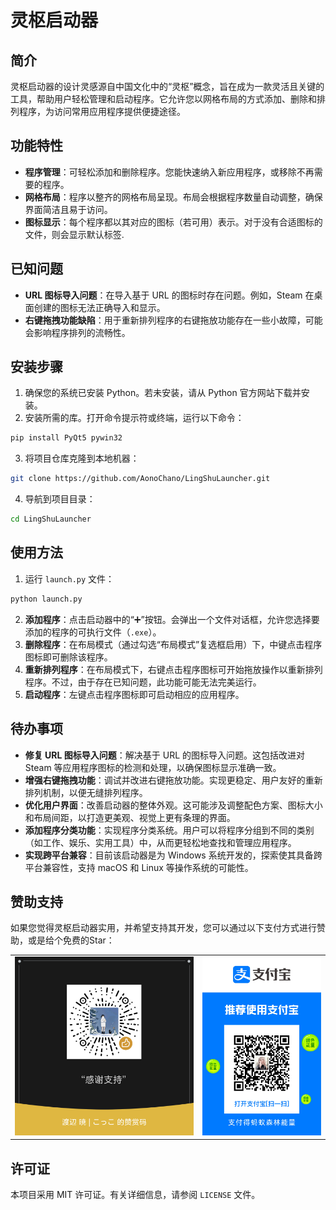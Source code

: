 
# 灵枢启动器

## 简介
灵枢启动器的设计灵感源自中国文化中的“灵枢”概念，旨在成为一款灵活且关键的工具，帮助用户轻松管理和启动程序。它允许您以网格布局的方式添加、删除和排列程序，为访问常用应用程序提供便捷途径。

## 功能特性
- **程序管理**：可轻松添加和删除程序。您能快速纳入新应用程序，或移除不再需要的程序。
- **网格布局**：程序以整齐的网格布局呈现。布局会根据程序数量自动调整，确保界面简洁且易于访问。
- **图标显示**：每个程序都以其对应的图标（若可用）表示。对于没有合适图标的文件，则会显示默认标签.

## 已知问题
- **URL 图标导入问题**：在导入基于 URL 的图标时存在问题。例如，Steam 在桌面创建的图标无法正确导入和显示。
- **右键拖拽功能缺陷**：用于重新排列程序的右键拖放功能存在一些小故障，可能会影响程序排列的流畅性。

## 安装步骤
1. 确保您的系统已安装 Python。若未安装，请从 Python 官方网站下载并安装。
2. 安装所需的库。打开命令提示符或终端，运行以下命令：
```bash
pip install PyQt5 pywin32
```
3. 将项目仓库克隆到本地机器：
```bash
git clone https://github.com/AonoChano/LingShuLauncher.git
```
4. 导航到项目目录：
```bash
cd LingShuLauncher
```

## 使用方法
1. 运行 `launch.py` 文件：
```bash
python launch.py
```
2. **添加程序**：点击启动器中的“➕”按钮。会弹出一个文件对话框，允许您选择要添加的程序的可执行文件（`.exe`）。
3. **删除程序**：在布局模式（通过勾选“布局模式”复选框启用）下，中键点击程序图标即可删除该程序。
4. **重新排列程序**：在布局模式下，右键点击程序图标可开始拖放操作以重新排列程序。不过，由于存在已知问题，此功能可能无法完美运行。
5. **启动程序**：左键点击程序图标即可启动相应的应用程序。

## 待办事项
- **修复 URL 图标导入问题**：解决基于 URL 的图标导入问题。这包括改进对 Steam 等应用程序图标的检测和处理，以确保图标显示准确一致。
- **增强右键拖拽功能**：调试并改进右键拖放功能。实现更稳定、用户友好的重新排列机制，以便无缝排列程序。
- **优化用户界面**：改善启动器的整体外观。这可能涉及调整配色方案、图标大小和布局间距，以打造更美观、视觉上更有条理的界面。
- **添加程序分类功能**：实现程序分类系统。用户可以将程序分组到不同的类别（如工作、娱乐、实用工具）中，从而更轻松地查找和管理应用程序。
- **实现跨平台兼容**：目前该启动器是为 Windows 系统开发的，探索使其具备跨平台兼容性，支持 macOS 和 Linux 等操作系统的可能性。

## 赞助支持
如果您觉得灵枢启动器实用，并希望支持其开发，您可以通过以下支付方式进行赞助，或是给个免费的Star：

<table>
  <tr>
    <td><img src="WeChat.png" alt="微信悬赏" width="300"></td>
    <td><img src="Alipay.jpg" alt="支付宝" width="200"></td>
  </tr>
</table>

## 许可证
本项目采用 MIT 许可证。有关详细信息，请参阅 `LICENSE` 文件。
